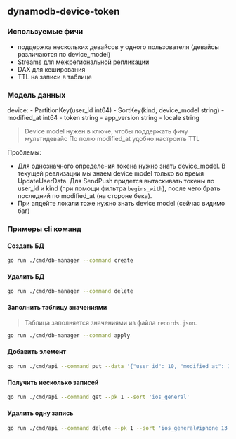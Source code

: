 ## dynamodb-device-token

### Используемые фичи
- поддержка нескольких девайсов у одного пользователя (девайсы различаются по device_model)
- Streams для межрегиональной репликации
- DAX для кеширования
- TTL на записи в таблице


### Модель данных

device:
    - PartitionKey(user_id int64)
    - SortKey(kind, device_model string)
    - modified_at int64
    - token string
    - app_version string
    - locale string

> Device model нужен в ключе, чтобы поддержать фичу мультидевайс
> По полю modified_at удобно настроить TTL

Проблемы:
- Для однозначного определения токена нужно знать device_model. В текущей реализации мы знаем device model только во время UpdateUserData. Для SendPush придется вытаскивать токены по user_id и kind (при помощи фильтра `begins_with`), после чего 
брать последний по modified_at (на стороне бека).
- При апдейте локали тоже нужно знать device model (сейчас видимо баг)

### Примеры cli команд

#### Создать БД

```bash
go run ./cmd/db-manager --command create
```

#### Удалить БД

```bash
go run ./cmd/db-manager --command delete
```

#### Заполнить таблицу значениями

> Таблица заполняется значениями из файла `records.json`.

```bash
go run ./cmd/db-manager --command apply
```

#### Добавить элемент

```bash
go run ./cmd/api --command put --data '{"user_id": 10, "modified_at": 12345, "kind": "android_general", "device_model": "redmi note 5", "token": "AAA-BBB-CCC-DDDEF", "app_version": "", "locale": "ru"}'
```

#### Получить несколько записей
```bash
go run ./cmd/api --command get --pk 1 --sort 'ios_general'
```

#### Удалить одну запись
```bash
go run ./cmd/api --command delete --pk 1 --sort 'ios_general#iphone 13'
```